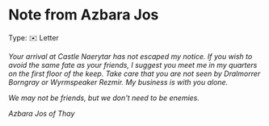 # Note from Azbara Jos

Type: ✉️ Letter

*Your arrival at Castle Naerytar has not escaped my notice. If you wish to avoid the same fate as your friends, I suggest you meet me in my quarters on the first floor of the keep. Take care that you are not seen by Dralmorrer Borngray or Wyrmspeaker Rezmir. My business is with you alone.*

*We may not be friends, but we don't need to be enemies.*

*Azbara Jos of Thay*